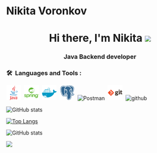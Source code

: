 # Nikita Voronkov
<h1 align="center">Hi there, I'm Nikita</a> 
<img src="https://github.com/blackcater/blackcater/raw/main/images/Hi.gif" height="32"/></h1>
<h3 align="center">Java Backend developer</h3>

### 🛠 &nbsp;Languages and Tools :

<p>
<img src="https://github.com/devicons/devicon/blob/master/icons/java/java-original-wordmark.svg" title="Java" alt="Java" width="40" height="40"/>&nbsp;
<img src="https://github.com/devicons/devicon/blob/master/icons/spring/spring-original-wordmark.svg" title="Spring" alt="Spring" width="40" height="40"/>&nbsp;
<img src="https://github.com/devicons/devicon/blob/master/icons/docker/docker-plain.svg" title="Docker" alt="Docker" width="40" height="40"/>&nbsp;
<img src="https://github.com/devicons/devicon/blob/master/icons/postgresql/postgresql-plain.svg" title="PostgreSQL"  alt="PostgreSQL" width="40" height="40"/>&nbsp;
<img src="https://www.vectorlogo.zone/logos/getpostman/getpostman-icon.svg" title="Postman"  alt="Postman" width="40" height="40"/>&nbsp;
<img src="https://github.com/devicons/devicon/blob/master/icons/git/git-original-wordmark.svg" title="Git" **alt="Git" width="40" height="40"/>&nbsp;
<img src='https://cdn.jsdelivr.net/npm/simple-icons@3.0.1/icons/github.svg' alt='github' height='40'>
</p>

![GitHub stats](http://github-profile-summary-cards.vercel.app/api/cards/profile-details?username=nvvoronkov&theme=github)


[![Top Langs](https://github-readme-stats.vercel.app/api/top-langs/?username=nvvoronkov)](https://github.com/anuraghazra/github-readme-stats)

![GitHub stats](https://github-readme-stats.vercel.app/api?username=nvvoronkov&show_icons=true)  

![](https://komarev.com/ghpvc/?username=your-github-nvvoronkov)
